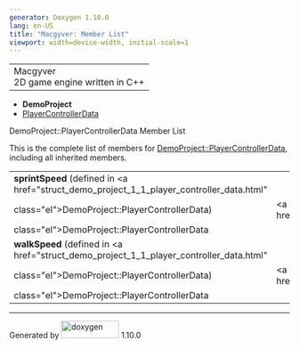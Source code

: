 ```yaml
---
generator: Doxygen 1.10.0
lang: en-US
title: "Macgyver: Member List"
viewport: width=device-width, initial-scale=1
---
```


<div id="top">

<div id="titlearea">

<table data-cellspacing="0" data-cellpadding="0">
<colgroup>
<col style="width: 100%" />
</colgroup>
<tbody>
<tr id="projectrow" class="odd">
<td id="projectalign"><div id="projectname">
Macgyver
</div>
<div id="projectbrief">
2D game engine written in C++
</div></td>
</tr>
</tbody>
</table>

</div>

<div id="main-nav">

</div>

<div id="nav-path" class="navpath">

- **DemoProject**
- <a href="struct_demo_project_1_1_player_controller_data.html"
  class="el">PlayerControllerData</a>

</div>

</div>

<div class="header">

<div class="headertitle">

<div class="title">

DemoProject::PlayerControllerData Member List

</div>

</div>

</div>

<div class="contents">

This is the complete list of members for
<a href="struct_demo_project_1_1_player_controller_data.html"
class="el">DemoProject::PlayerControllerData</a>, including all
inherited members.

|                                                                                           |                                                               |     |
|-------------------------------------------------------------------------------------------|---------------------------------------------------------------|-----|
| **sprintSpeed** (defined in <a href="struct_demo_project_1_1_player_controller_data.html" 
 class="el">DemoProject::PlayerControllerData</a>)                                          | <a href="struct_demo_project_1_1_player_controller_data.html" 
                                                                                             class="el">DemoProject::PlayerControllerData</a>               |     |
| **walkSpeed** (defined in <a href="struct_demo_project_1_1_player_controller_data.html"   
 class="el">DemoProject::PlayerControllerData</a>)                                          | <a href="struct_demo_project_1_1_player_controller_data.html" 
                                                                                             class="el">DemoProject::PlayerControllerData</a>               |     |

</div>

------------------------------------------------------------------------

<span class="small">Generated
by [<img src="doxygen.svg" class="footer" width="104" height="31"
alt="doxygen" />](https://www.doxygen.org/index.html) 1.10.0</span>
